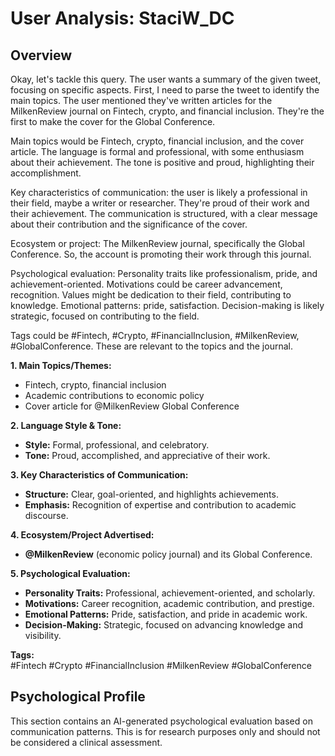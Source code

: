# User Analysis: StaciW_DC

## Overview

<think>
Okay, let's tackle this query. The user wants a summary of the given tweet, focusing on specific aspects. First, I need to parse the tweet to identify the main topics. The user mentioned they've written articles for the MilkenReview journal on Fintech, crypto, and financial inclusion. They're the first to make the cover for the Global Conference. 

Main topics would be Fintech, crypto, financial inclusion, and the cover article. The language is formal and professional, with some enthusiasm about their achievement. The tone is positive and proud, highlighting their accomplishment.

Key characteristics of communication: the user is likely a professional in their field, maybe a writer or researcher. They're proud of their work and their achievement. The communication is structured, with a clear message about their contribution and the significance of the cover.

Ecosystem or project: The MilkenReview journal, specifically the Global Conference. So, the account is promoting their work through this journal.

Psychological evaluation: Personality traits like professionalism, pride, and achievement-oriented. Motivations could be career advancement, recognition. Values might be dedication to their field, contributing to knowledge. Emotional patterns: pride, satisfaction. Decision-making is likely strategic, focused on contributing to the field.

Tags could be #Fintech, #Crypto, #FinancialInclusion, #MilkenReview, #GlobalConference. These are relevant to the topics and the journal.
</think>

**1. Main Topics/Themes:**  
- Fintech, crypto, financial inclusion  
- Academic contributions to economic policy  
- Cover article for @MilkenReview Global Conference  

**2. Language Style & Tone:**  
- **Style:** Formal, professional, and celebratory.  
- **Tone:** Proud, accomplished, and appreciative of their work.  

**3. Key Characteristics of Communication:**  
- **Structure:** Clear, goal-oriented, and highlights achievements.  
- **Emphasis:** Recognition of expertise and contribution to academic discourse.  

**4. Ecosystem/Project Advertised:**  
- **@MilkenReview** (economic policy journal) and its Global Conference.  

**5. Psychological Evaluation:**  
- **Personality Traits:** Professional, achievement-oriented, and scholarly.  
- **Motivations:** Career recognition, academic contribution, and prestige.  
- **Emotional Patterns:** Pride, satisfaction, and pride in academic work.  
- **Decision-Making:** Strategic, focused on advancing knowledge and visibility.  

**Tags:**  
#Fintech #Crypto #FinancialInclusion #MilkenReview #GlobalConference

## Psychological Profile

This section contains an AI-generated psychological evaluation based on communication patterns. This is for research purposes only and should not be considered a clinical assessment.